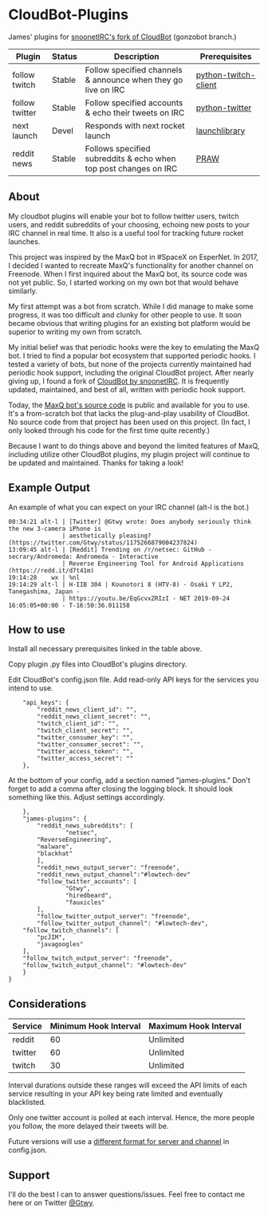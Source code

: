 # CloudBot-Plugins
James' plugins for [snoonetIRC's fork of CloudBot](https://github.com/snoonetIRC/CloudBot) (gonzobot branch.)

Plugin | Status | Description | Prerequisites
-------|--------|-------------|--------------
follow twitch|Stable|Follow specified channels & announce when they go live on IRC|[python-twitch-client](https://github.com/tsifrer/python-twitch-client)
follow twitter|Stable|Follow specified accounts & echo their tweets on IRC|[python-twitter](https://github.com/bear/python-twitter)
next launch|Devel|Responds with next rocket launch|[launchlibrary](https://pypi.org/project/python-launch-library/)
reddit news|Stable|Follows specified subreddits & echo when top post changes on IRC|[PRAW](https://praw.readthedocs.io)

## About
My cloudbot plugins will enable your bot to follow twitter users, twitch users, and reddit subreddits of your choosing, echoing new posts to your IRC channel in real time. It also is a useful tool for tracking future rocket launches.

This project was inspired by the MaxQ bot in #SpaceX on EsperNet. In 2017, I decided I wanted to recreate MaxQ's functionality for another channel on Freenode. When I first inquired about the MaxQ bot, its source code was not yet public. So, I started working on my own bot that would behave similarly.

My first attempt was a bot from scratch. While I did manage to make some progress, it was too difficult and clunky for other people to use. It soon became obvious that writing plugins for an existing bot platform would be superior to writing my own from scratch.

My initial belief was that periodic hooks were the key to emulating the MaxQ bot. I tried to find a popular bot ecosystem that supported periodic hooks. I tested a variety of bots, but none of the projects currently maintained had periodic hook support, including the original CloudBot project. After nearly giving up, I found a fork of [CloudBot by snoonetIRC](https://github.com/snoonetIRC/CloudBot). It is frequently updated, maintained, and best of all, written with periodic hook support.

Today, the [MaxQ bot's source code](https://github.com/jclishman/maxq-irc-bot) is public and available for you to use. It's a from-scratch bot that lacks the plug-and-play usability of CloudBot. No source code from that project has been used on this project. (In fact, I only looked through his code for the first time quite recently.)

Because I want to do things above and beyond the limited features of MaxQ, including utilize other CloudBot plugins, my plugin project will continue to be updated and maintained. Thanks for taking a look!

## Example Output
An example of what you can expect on your IRC channel (alt-l is the bot.)

```
00:34:21 alt-l | [Twitter] @Gtwy wrote: Does anybody seriously think the new 3-camera iPhone is
               | aesthetically pleasing?  (https://twitter.com/Gtwy/status/1175266879004237824)
13:09:45 alt-l | [Reddit] Trending on /r/netsec: GitHub - secrary/Andromeda: Andromeda - Interactive
               | Reverse Engineering Tool for Android Applications (https://redd.it/d7t41m)
19:14:28    wx | %nl
19:14:29 alt-l | H-IIB 304 | Kounotori 8 (HTV-8) - Osaki Y LP2, Tanegashima, Japan -
               | https://youtu.be/EqGcvxZRIzI - NET 2019-09-24 16:05:05+00:00 - T-16:50:36.011158
```

## How to use
Install all necessary prerequisites linked in the table above.

Copy plugin .py files into CloudBot's plugins directory.

Edit CloudBot's config.json file. Add read-only API keys for the services you intend to use.

```
    "api_keys": {
        "reddit_news_client_id": "",
        "reddit_news_client_secret": "",
        "twitch_client_id": "",
        "twitch_client_secret": "",
        "twitter_consumer_key": "",
        "twitter_consumer_secret": "",
        "twitter_access_token": "",
        "twitter_access_secret": ""
    },
```

At the bottom of your config, add a section named "james-plugins." Don't forget to add a comma after closing the logging block. It should look something like this. Adjust settings accordingly.

```
    },
    "james-plugins": {
        "reddit_news_subreddits": [
                "netsec",
		"ReverseEngineering",
		"malware",
		"blackhat"
        ],
        "reddit_news_output_server": "freenode",
        "reddit_news_output_channel":"#lowtech-dev"
        "follow_twitter_accounts": [
                "Gtwy",
                "hiredbeard",
                "fauxicles"
        ],
        "follow_twitter_output_server": "freenode",
        "follow_twitter_output_channel": "#lowtech-dev",
	"follow_twitch_channels": [
		"pcJIM",
		"javagoogles"
	],
	"follow_twitch_output_server": "freenode",
	"follow_twitch_output_channel": "#lowtech-dev"
    }
}
```

## Considerations
Service | Minimum Hook Interval | Maximum Hook Interval
--------|-----------------------|----------------------
reddit|60|Unlimited
twitter|60|Unlimited
twitch|30|Unlimited

Interval durations outside these ranges will exceed the API limits of each service resulting in your API key being rate limited and eventually blacklisted.

Only one twitter account is polled at each interval. Hence, the more people you follow, the more delayed their tweets will be.

Future versions will use a [different format for server and channel](https://github.com/gtwy/CloudBot-Plugins/issues/9) in config.json.

## Support
I'll do the best I can to answer questions/issues. Feel free to contact me here or on Twitter [@Gtwy](https://twitter.com/Gtwy).
